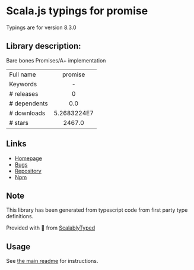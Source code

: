 
# Scala.js typings for promise

Typings are for version 8.3.0

## Library description:
Bare bones Promises/A+ implementation

|                    |                 |
| ------------------ | :-------------: |
| Full name          | promise |
| Keywords           | - |
| # releases         | 0 |
| # dependents       | 0.0 |
| # downloads        | 5.2683224E7 |
| # stars            | 2467.0 |

## Links
- [Homepage](https://github.com/then/promise#readme)
- [Bugs](https://github.com/then/promise/issues)
- [Repository](https://github.com/then/promise)
- [Npm](https://www.npmjs.com/package/promise)
    


## Note
This library has been generated from typescript code from first party type definitions.

Provided with :purple_heart: from [ScalablyTyped](https://github.com/oyvindberg/ScalablyTyped)

## Usage
See [the main readme](../../readme.md) for instructions.


